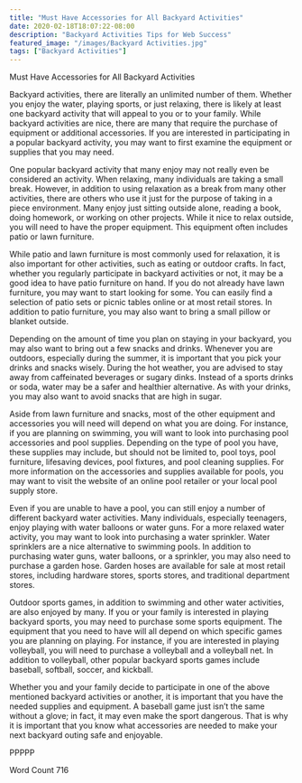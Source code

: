 ```yaml
---
title: "Must Have Accessories for All Backyard Activities"
date: 2020-02-18T18:07:22-08:00
description: "Backyard Activities Tips for Web Success"
featured_image: "/images/Backyard Activities.jpg"
tags: ["Backyard Activities"]
---
```


Must Have Accessories for All Backyard Activities 

Backyard activities, there are literally an unlimited number of them. Whether you enjoy the water, playing sports, or just relaxing, there is likely at least one backyard activity that will appeal to you or to your family. While backyard activities are nice, there are many that require the purchase of equipment or additional accessories. If you are interested in participating in a popular backyard activity, you may want to first examine the equipment or supplies that you may need.

One popular backyard activity that many enjoy may not really even be considered an activity. When relaxing, many individuals are taking a small break. However, in addition to using relaxation as a break from many other activities, there are others who use it just for the purpose of taking in a piece environment. Many enjoy just sitting outside alone, reading a book, doing homework, or working on other projects. While it nice to relax outside, you will need to have the proper equipment. This equipment often includes patio or lawn furniture.

While patio and lawn furniture is most commonly used for relaxation, it is also important for other activities, such as eating or outdoor crafts.  In fact, whether you regularly participate in backyard activities or not, it may be a good idea to have patio furniture on hand.  If you do not already have lawn furniture, you may want to start looking for some. You can easily find a selection of patio sets or picnic tables online or at most retail stores. In addition to patio furniture, you may also want to bring a small pillow or blanket outside.

Depending on the amount of time you plan on staying in your backyard, you may also want to bring out a few snacks and drinks.  Whenever you are outdoors, especially during the summer, it is important that you pick your drinks and snacks wisely. During the hot weather, you are advised to stay away from caffeinated beverages or sugary dinks. Instead of a sports drinks or soda, water may be a safer and healthier alternative. As with your drinks, you may also want to avoid snacks that are high in sugar.  

Aside from lawn furniture and snacks, most of the other equipment and accessories you will need will depend on what you are doing. For instance, if you are planning on swimming, you will want to look into purchasing pool accessories and pool supplies.  Depending on the type of pool you have, these supplies may include, but should not be limited to, pool toys, pool furniture, lifesaving devices, pool fixtures, and pool cleaning supplies. For more information on the accessories and supplies available for pools, you may want to visit the website of an online pool retailer or your local pool supply store.

Even if you are unable to have a pool, you can still enjoy a number of different backyard water activities.  Many individuals, especially teenagers, enjoy playing with water balloons or water guns. For a more relaxed water activity, you may want to look into purchasing a water sprinkler. Water sprinklers are a nice alternative to swimming pools.  In addition to purchasing water guns, water balloons, or a sprinkler, you may also need to purchase a garden hose.  Garden hoses are available for sale at most retail stores, including hardware stores, sports stores, and traditional department stores.

Outdoor sports games, in addition to swimming and other water activities, are also enjoyed by many. If you or your family is interested in playing backyard sports, you may need to purchase some sports equipment. The equipment that you need to have will all depend on which specific games you are planning on playing. For instance, if you are interested in playing volleyball, you will need to purchase a volleyball and a volleyball net. In addition to volleyball, other popular backyard sports games include baseball, softball, soccer, and kickball.

Whether you and your family decide to participate in one of the above mentioned backyard activities or another, it is important that you have the needed supplies and equipment. A baseball game just isn’t the same without a glove; in fact, it may even make the sport dangerous. That is why it is important that you know what accessories are needed to make your next backyard outing safe and enjoyable.

 PPPPP

Word Count 716

